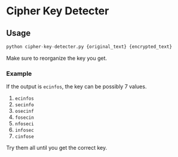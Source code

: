 # Cipher Key Detecter

## Usage

```python
python cipher-key-detecter.py {original_text} {encrypted_text}
```

Make sure to reorganize the key you get.

### Example

If the output is `ecinfos`, the key can be possibly 7 values.

1. `ecinfos`
1. `secinfo`
1. `osecinf`
1. `fosecin`
1. `nfoseci`
1. `infosec`
1. `cinfose`

Try them all until you get the correct key.
